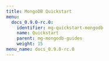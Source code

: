 ```yaml
---
title: MongoDB Quickstart
menu:
  docs_0.9.0-rc.0:
    identifier: mg-quickstart-mongodb
    name: Quickstart
    parent: mg-mongodb-guides
    weight: 15
menu_name: docs_0.9.0-rc.0
---
```


